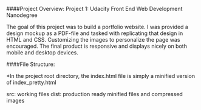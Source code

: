 ####Project Overview:
Project 1: Udacity Front End Web Development Nanodegree

The goal of this project was to build a portfolio website. I was provided a design mockup as a PDF-file and tasked with replicating that design in HTML and CSS. Customizing the images to personalize the page was encouraged. The final product is responsive and displays nicely on both mobile and desktop devices.

####File Structure:

*In the project root directory, the index.html file is simply a minified version of index_pretty.html

src: working files 
dist: production ready minified files and compressed images
